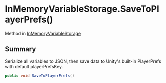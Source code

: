 # InMemoryVariableStorage.SaveToPlayerPrefs()

Method in [InMemoryVariableStorage](/api/csharp/yarn.unity.inmemoryvariablestorage.md)

## Summary


Serialize all variables to JSON, then save data to Unity's
built-in PlayerPrefs with default playerPrefsKey.


```csharp
public void SaveToPlayerPrefs()
```

